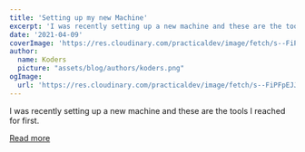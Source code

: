 ```yaml
---
title: 'Setting up my new Machine'
excerpt: 'I was recently setting up a new machine and these are the tools I reached for first.'
date: '2021-04-09'
coverImage: 'https://res.cloudinary.com/practicaldev/image/fetch/s--FiPFpEJJ--/c_imagga_scale,f_auto,fl_progressive,h_420,q_auto,w_1000/https://dev-to-uploads.s3.amazonaws.com/uploads/articles/u5korhoola2x9rip8crt.jpeg'
author:
  name: Koders
  picture: "assets/blog/authors/koders.png"
ogImage:
  url: 'https://res.cloudinary.com/practicaldev/image/fetch/s--FiPFpEJJ--/c_imagga_scale,f_auto,fl_progressive,h_420,q_auto,w_1000/https://dev-to-uploads.s3.amazonaws.com/uploads/articles/u5korhoola2x9rip8crt.jpeg'
---
```


I was recently setting up a new machine and these are the tools I reached for first.

[Read more](https://dev.to/laurieontech/setting-up-my-new-machine-549i)
